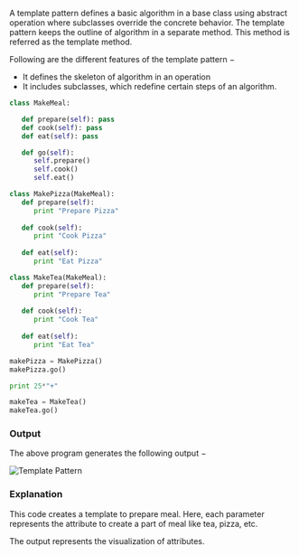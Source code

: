 A template pattern defines a basic algorithm in a base class using abstract operation where subclasses override the concrete behavior. The template pattern keeps the outline of algorithm in a separate method. This method is referred as the template method.

Following are the different features of the template pattern −

- It defines the skeleton of algorithm in an operation
- It includes subclasses, which redefine certain steps of an algorithm.

```python
class MakeMeal:

   def prepare(self): pass
   def cook(self): pass
   def eat(self): pass

   def go(self):
      self.prepare()
      self.cook()
      self.eat()

class MakePizza(MakeMeal):
   def prepare(self):
      print "Prepare Pizza"
   
   def cook(self):
      print "Cook Pizza"
   
   def eat(self):
      print "Eat Pizza"

class MakeTea(MakeMeal):
   def prepare(self):
      print "Prepare Tea"
	
   def cook(self):
      print "Cook Tea"
   
   def eat(self):
      print "Eat Tea"

makePizza = MakePizza()
makePizza.go()

print 25*"+"

makeTea = MakeTea()
makeTea.go()
```

### Output

The above program generates the following output −

![Template Pattern](https://www.tutorialspoint.com/python_design_patterns/images/template_pattern.jpg)

### Explanation

This code creates a template to prepare meal. Here, each parameter represents the attribute to create a part of meal like tea, pizza, etc.

The output represents the visualization of attributes.